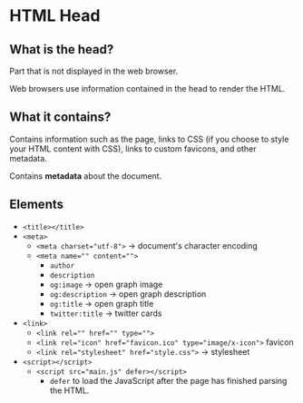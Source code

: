 # HTML Head

## What is the head?
Part that is not displayed in the web browser.

Web browsers use information contained in the head to render the HTML.

## What it contains?
Contains information such as the page, links to CSS (if you choose to style your HTML content with CSS), links to custom favicons, and other metadata.

Contains **metadata** about the document.

## Elements
- `<title></title>`
- `<meta>`
    - `<meta charset="utf-8">` -> document's character encoding
    - `<meta name="" content="">`
        - `author`
        - `description`
        - `og:image` -> open graph image
        - `og:description` -> open graph description
        - `og:title` -> open graph title
        - `twitter:title` -> twitter cards
- `<link>`
    - `<link rel="" href="" type="">`
    - `<link rel="icon" href="favicon.ico" type="image/x-icon">` favicon
    - `<link rel="stylesheet" href="style.css">` -> stylesheet
- `<script></script>`
    - `<script src="main.js" defer></script>`
        - `defer` to load the JavaScript after the page has finished parsing the HTML.
        

    